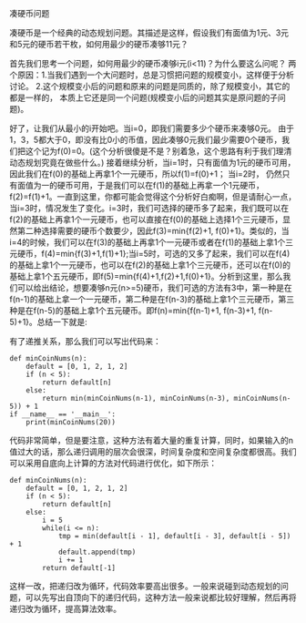凑硬币问题

凑硬币是一个经典的动态规划问题。其描述是这样，假设我们有面值为1元、3元和5元的硬币若干枚，如何用最少的硬币凑够11元？ 

首先我们思考一个问题，如何用最少的硬币凑够i元(i<11)？为什么要这么问呢？ 两个原因：1.当我们遇到一个大问题时，总是习惯把问题的规模变小，这样便于分析讨论。 2.这个规模变小后的问题和原来的问题是同质的，除了规模变小，其它的都是一样的， 本质上它还是同一个问题(规模变小后的问题其实是原问题的子问题)。

好了，让我们从最小的i开始吧。当i=0，即我们需要多少个硬币来凑够0元。 由于1，3，5都大于0，即没有比0小的币值，因此凑够0元我们最少需要0个硬币，我们把这个记为f(0)=0。(这个分析很傻是不是？别着急，这个思路有利于我们理清动态规划究竟在做些什么。) 接着继续分析，当i=1时，只有面值为1元的硬币可用， 因此我们在f(0)的基础上再拿1个一元硬币，所以f(1)=f(0)+1； 当i=2时， 仍然只有面值为一的硬币可用，于是我们可以在f(1)的基础上再拿一个1元硬币，f(2)=f(1)+1。一直到这里，你都可能会觉得这个分析好白痴啊，但是请耐心一点，当i=3时，情况发生了变化。i=3时，我们可选择的硬币多了起来，我们既可以在f(2)的基础上再拿1个一元硬币，也可以直接在f(0)的基础上选择1个三元硬币，显然第二种选择需要的硬币个数要少，因此f(3)=min{f(2)+1, f(0)+1}。类似的，当i=4的时候，我们可以在f(3)的基础上再拿1个一元硬币或者在f(1)的基础上拿1个三元硬币，f(4)=min{f(3)+1,f(1)+1};当i=5时，可选的又多了起来，我们可以在f(4)的基础上拿1个一元硬币，也可以在f(2)的基础上拿1个三元硬币，还可以在f(0)的基础上拿1个五元硬币，即f(5)=min{f(4)+1,f(2)+1,f(0)+1}。分析到这里，那么我们可以给出结论，想要凑够n元(n>=5)硬币，我们可选的方法有3中，第一种是在f(n-1)的基础上拿一个一元硬币，第二种是在f(n-3)的基础上拿1个三元硬币，第三种是在f(n-5)的基础上拿1个五元硬币。即f(n)=min{f(n-1)+1, f(n-3)+1, f(n-5)+1}。总结一下就是:


有了递推关系，那么我们可以写出代码来：
```
def minCoinNums(n):
    default = [0, 1, 2, 1, 2]
    if (n < 5):
        return default[n]
    else:
        return min(minCoinNums(n-1), minCoinNums(n-3), minCoinNums(n-5)) + 1
if __name__ == '__main__':
    print(minCoinNums(20))
```
代码非常简单，但是要注意，这种方法有着大量的重复计算，同时，如果输入的n值过大的话，那么递归调用的层次会很深，时间复杂度和空间复杂度都很高。我们可以采用自底向上计算的方法对代码进行优化，如下所示：
```
def minCoinNums(n):
    default = [0, 1, 2, 1, 2]
    if (n < 5):
        return default[n]
    else:
        i = 5 
        while(i <= n):
            tmp = min(default[i - 1], default[i - 3], default[i - 5]) + 1
            default.append(tmp)
            i += 1
        return default[-1]
```
这样一改，把递归改为循环，代码效率要高出很多。一般来说碰到动态规划的问题，可以先写出自顶向下的递归代码，这种方法一般来说都比较好理解，然后再将递归改为循环，提高算法效率。


